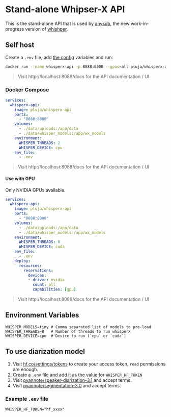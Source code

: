 # Stand-alone Whipser-X API

This is the stand-alone API that is used by [anysub](#), the new work-in-progress version of [whishper](https://whishper.net).

## Self host

Create a `.env` file, add [the config](#environment-variables) variables and run:

```bash
docker run --name whisperx-api -p 8088:8000 --gpus=all pluja/whisperx-api
```

> Visit http://localhost:8088/docs for the API documentation / UI

### Docker Compose

```yml
services:
  whisperx-api:
    image: pluja/whisperx-api
    ports:
      - "8088:8000"
    volumes:
      - ./data/uploads:/app/data
      - ./data/whisper_models:/app/wx_models
    environment:
      WHISPER_THREADS: 2
      WHISPER_DEVICE: cpu
    env_file:
      - .env
```

> Visit http://localhost:8088/docs for the API documentation / UI

#### Use with GPU

Only NVIDIA GPUs available.

```yml
services:
  whisperx-api:
    image: pluja/whisperx-api
    ports:
      - "8088:8000"
    volumes:
      - ./data/uploads:/app/data
      - ./data/whisper_models:/app/wx_models
    environment:
      WHISPER_THREADS: 8
      WHISPER_DEVICE: cuda
    env_file:
      - .env
    deploy:
      resources:
        reservations:
          devices:
          - driver: nvidia
            count: all
            capabilities: [gpu]
```

> Visit http://localhost:8088/docs for the API documentation / UI

## Environment Variables

```
WHISPER_MODELS=tiny # Comma separated list of models to pre-load
WHISPER_THREADS=8   # Number of threads to run whisperX
WHISPER_DEVICE=cpu  # Device to run (`cpu` or `cuda`)
```

## To use diarization model

1. Visit [hf.co/settings/tokens](https://hf.co/settings/tokens) to create your access token, `read` permissions are enough.
2. Create a `.env` file and add it as the value for `WHISPER_HF_TOKEN`
3. Visit [pyannote/speaker-diarization-3.1](https://huggingface.co/pyannote/speaker-diarization-3.1) and accept terms.
4. Visit [pyannote/segmentation-3.0](https://huggingface.co/pyannote/segmentation-3.0) and accept terms.

### Example `.env` file

```
WHISPER_HF_TOKEN="hf_xxxx"
```